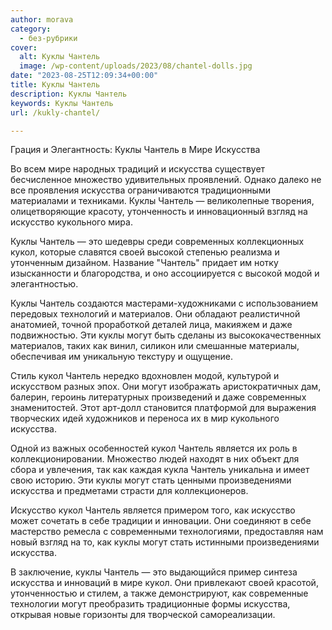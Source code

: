 ```yaml
---
author: morava
category:
  - без-рубрики
cover:
  alt: Куклы Чантель
  image: /wp-content/uploads/2023/08/chantel-dolls.jpg
date: "2023-08-25T12:09:34+00:00"
title: Куклы Чантель
description: Куклы Чантель
keywords: Куклы Чантель
url: /kukly-chantel/

---
```

Грация и Элегантность: Куклы Чантель в Мире Искусства

Во всем мире народных традиций и искусства существует бесчисленное множество удивительных проявлений. Однако далеко не все проявления искусства ограничиваются традиционными материалами и техниками. Куклы Чантель — великолепные творения, олицетворяющие красоту, утонченность и инновационный взгляд на искусство кукольного мира.

Куклы Чантель — это шедевры среди современных коллекционных кукол, которые славятся своей высокой степенью реализма и утонченным дизайном. Название "Чантель" придает им нотку изысканности и благородства, и оно ассоциируется с высокой модой и элегантностью.

Куклы Чантель создаются мастерами-художниками с использованием передовых технологий и материалов. Они обладают реалистичной анатомией, точной проработкой деталей лица, макияжем и даже подвижностью. Эти куклы могут быть сделаны из высококачественных материалов, таких как винил, силикон или смешанные материалы, обеспечивая им уникальную текстуру и ощущение.

Стиль кукол Чантель нередко вдохновлен модой, культурой и искусством разных эпох. Они могут изображать аристократичных дам, балерин, героинь литературных произведений и даже современных знаменитостей. Этот арт-долл становится платформой для выражения творческих идей художников и переноса их в мир кукольного искусства.

Одной из важных особенностей кукол Чантель является их роль в коллекционировании. Множество людей находят в них объект для сбора и увлечения, так как каждая кукла Чантель уникальна и имеет свою историю. Эти куклы могут стать ценными произведениями искусства и предметами страсти для коллекционеров.

Искусство кукол Чантель является примером того, как искусство может сочетать в себе традиции и инновации. Они соединяют в себе мастерство ремесла с современными технологиями, предоставляя нам новый взгляд на то, как куклы могут стать истинными произведениями искусства.

В заключение, куклы Чантель — это выдающийся пример синтеза искусства и инноваций в мире кукол. Они привлекают своей красотой, утонченностью и стилем, а также демонстрируют, как современные технологии могут преобразить традиционные формы искусства, открывая новые горизонты для творческой самореализации.

